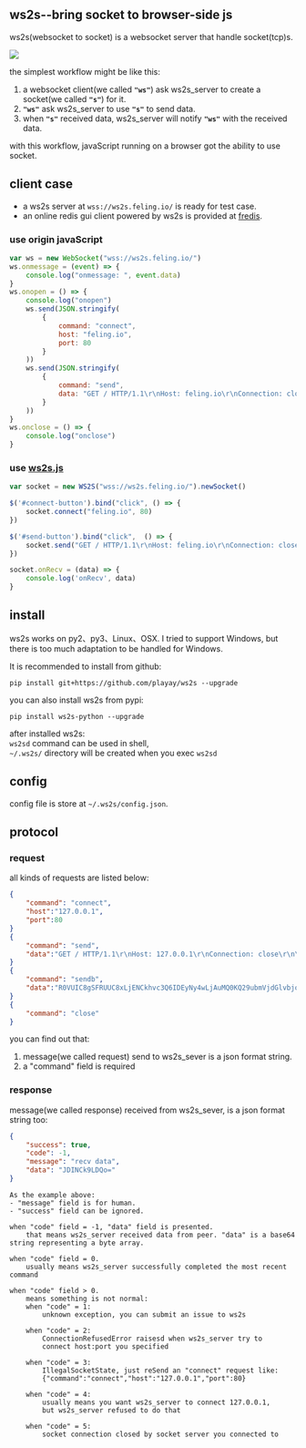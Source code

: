 ## ws2s--bring socket to browser-side js
ws2s(websocket to socket) is a websocket server that handle socket(tcp)s.   

![](https://playay.github.io/images/ws2s.png)    

the simplest workflow might be like this:    

1. a websocket client(we called **`"ws"`**) ask ws2s_server to create a socket(we called **`"s"`**) for it.    
2. **`"ws"`** ask ws2s_server to use **`"s"`** to send data.    
3. when **`"s"`** received data, ws2s_server will notify **`"ws"`** with the received data.    

with this workflow, javaScript running on a browser got the ability to use socket.    


## client case
+ a ws2s server at `wss://ws2s.feling.io/` is ready for test case.     
+ an online redis gui client powered by ws2s is provided at [fredis](https://feling.io/redis/).    

### use origin javaScript
```javaScript
var ws = new WebSocket("wss://ws2s.feling.io/")
ws.onmessage = (event) => {
    console.log("onmessage: ", event.data)
}
ws.onopen = () => {
    console.log("onopen")
    ws.send(JSON.stringify(
        {
            command: "connect",
            host: "feling.io",
            port: 80
        }
    ))
    ws.send(JSON.stringify(
        {
            command: "send",
            data: "GET / HTTP/1.1\r\nHost: feling.io\r\nConnection: close\r\n\r\n"
        }
    ))
}
ws.onclose = () => {
    console.log("onclose")
}
```

### use [ws2s.js](ws2s-js/)
```javaScript
var socket = new WS2S("wss://ws2s.feling.io/").newSocket()

$('#connect-button').bind("click", () => {
    socket.connect("feling.io", 80)
})

$('#send-button').bind("click",  () => {
    socket.send("GET / HTTP/1.1\r\nHost: feling.io\r\nConnection: close\r\n\r\n")
})

socket.onRecv = (data) => {
    console.log('onRecv', data)
}
```


## install
ws2s works on py2、py3、Linux、OSX. I tried to support Windows, but there is too much adaptation to be handled for Windows.    

It is recommended to install from github:    
```shell
pip install git+https://github.com/playay/ws2s --upgrade
```

you can also install ws2s from pypi:    
```shell
pip install ws2s-python --upgrade
```


after installed ws2s:     
`ws2sd` command can be used in shell,     
`~/.ws2s/` directory will be created when you exec `ws2sd`      


## config
config file is store at `~/.ws2s/config.json`.    


## protocol
### request
all kinds of requests are listed below:     
```json
{
    "command": "connect",
    "host":"127.0.0.1",
    "port":80
}
{
    "command": "send",
    "data":"GET / HTTP/1.1\r\nHost: 127.0.0.1\r\nConnection: close\r\n\r\n"
}
{
    "command": "sendb",
    "data":"R0VUIC8gSFRUUC8xLjENCkhvc3Q6IDEyNy4wLjAuMQ0KQ29ubmVjdGlvbjogY2xvc2UNCg0K"
}
{
    "command": "close"
}
```
you can find out that:    

1. message(we called request) send to ws2s_sever is a json format string.   
2. a "command" field is required    

### response
message(we called response) received from ws2s_sever, is a json format string too:      
```json
{
    "success": true,
    "code": -1,
    "message": "recv data",
    "data": "JDINCk9LDQo="
}
```
```
As the example above:    
- "message" field is for human.   
- "success" field can be ignored.     

when "code" field = -1, "data" field is presented.     
    that means ws2s_server received data from peer. "data" is a base64 string representing a byte array.     

when "code" field = 0.      
    usually means ws2s_server successfully completed the most recent command    

when "code" field > 0.      
    means something is not normal:      
    when "code" = 1:    
        unknown exception, you can submit an issue to ws2s    

    when "code" = 2:    
        ConnectionRefusedError raisesd when ws2s_server try to   
        connect host:port you specified    

    when "code" = 3:    
        IllegalSocketState, just reSend an "connect" request like:    
        {"command":"connect","host":"127.0.0.1","port":80}    

    when "code" = 4:    
        usually means you want ws2s_server to connect 127.0.0.1,    
        but ws2s_server refused to do that     
    
    when "code" = 5:    
        socket connection closed by socket server you connected to
```
